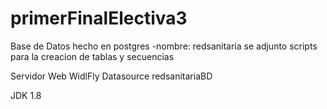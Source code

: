 # primerFinalElectiva3

Base de Datos hecho en postgres
-nombre: redsanitaria
se adjunto scripts para la creacion de tablas y secuencias

Servidor Web
WidlFly
Datasource redsanitariaBD

JDK 1.8
